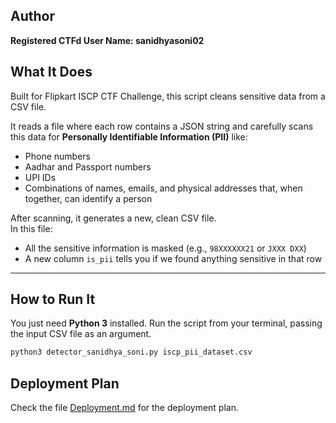 ## Author
**Registered CTFd User Name: sanidhyasoni02**

## What It Does
Built for Flipkart ISCP CTF Challenge, this script cleans sensitive data from a CSV file.

It reads a file where each row contains a JSON string and carefully scans this data for **Personally Identifiable Information (PII)** like:

- Phone numbers  
- Aadhar and Passport numbers  
- UPI IDs  
- Combinations of names, emails, and physical addresses that, when together, can identify a person  

After scanning, it generates a new, clean CSV file.  
In this file:
- All the sensitive information is masked (e.g., `98XXXXXX21` or `JXXX DXX`)  
- A new column `is_pii` tells you if we found anything sensitive in that row  

---

## How to Run It
You just need **Python 3** installed. Run the script from your terminal, passing the input CSV file as an argument.

```bash
python3 detector_sanidhya_soni.py iscp_pii_dataset.csv
```

## Deployment Plan

Check the file [Deployment.md](Deployment.md) for the deployment plan.




